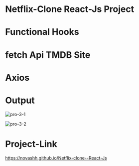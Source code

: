 # Netflix-Clone React-Js Project

# Functional Hooks
# fetch Api TMDB Site
# Axios

# Output


![pro-3-1](https://user-images.githubusercontent.com/113760661/218097090-cafb268f-2e94-4873-9620-ee016a47570d.png)


![pro-3-2](https://user-images.githubusercontent.com/113760661/218097187-be00945e-71bf-4156-a96d-dbf9d05fc265.png)


# Project-Link
 https://novashh.github.io/Netflix-clone--React-Js
